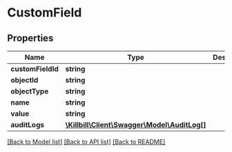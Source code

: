 # CustomField

## Properties
Name | Type | Description | Notes
------------ | ------------- | ------------- | -------------
**customFieldId** | **string** |  | [optional] 
**objectId** | **string** |  | [optional] 
**objectType** | **string** |  | [optional] 
**name** | **string** |  | 
**value** | **string** |  | 
**auditLogs** | [**\Killbill\Client\Swagger\Model\AuditLog[]**](AuditLog.md) |  | [optional] 

[[Back to Model list]](../README.md#documentation-for-models) [[Back to API list]](../README.md#documentation-for-api-endpoints) [[Back to README]](../README.md)

